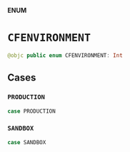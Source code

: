 **ENUM**

# `CFENVIRONMENT`

```swift
@objc public enum CFENVIRONMENT: Int
```

## Cases
### `PRODUCTION`

```swift
case PRODUCTION
```

### `SANDBOX`

```swift
case SANDBOX
```
